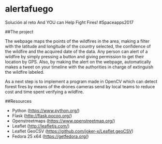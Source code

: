 # alertafuego
Solución al reto And YOU can Help Fight Fires! #Spaceapps2017

##The project

The webpage maps the points of the wildfires in the area, making a filter with the latitude and longitude of the country selected, the confidence of the wildfire and the acquired date of the data. Any person can alert of a wildfire by simply pressing a button and giving permission to get their location by GPS. Also, by making the alert on the webpage, automatically makes a tweet on your timeline with the authorities in charge of extinguish the wildfire labeled.​

As a next step is to implement a program made in OpenCV which can detect forest fires by means of the drones cameras send by local teams to reduce cost and time spent verifying a wildfire.​

##Resources

* Python (https://www.python.org/​)
* Flask (http://flask.pocoo.org/​)
* Openstreetmaps (https://www.openstreetmap.org/​)
* Leaflet (http://leafletjs.com/​)
* Leaflet GeoCSV​ (https://github.com/joker-x/Leaflet.geoCSV​)
* Fedora 25 x64 (https://getfedora.org/)
